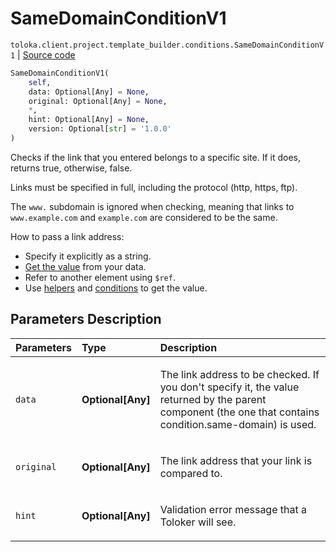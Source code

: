 # SameDomainConditionV1
`toloka.client.project.template_builder.conditions.SameDomainConditionV1` | [Source code](https://github.com/Toloka/toloka-kit/blob/v1.1.4/src/client/project/template_builder/conditions.py#L239)

```python
SameDomainConditionV1(
    self,
    data: Optional[Any] = None,
    original: Optional[Any] = None,
    *,
    hint: Optional[Any] = None,
    version: Optional[str] = '1.0.0'
)
```

Checks if the link that you entered belongs to a specific site. If it does, returns true, otherwise, false.


Links must be specified in full, including the protocol (http, https, ftp).

The `www.` subdomain is ignored when checking, meaning that links to `www.example.com`
and `example.com` are considered to be the same.

How to pass a link address:

* Specify it explicitly as a string.
* [Get the value](https://toloka.ai/en/docs/template-builder/operations/work-with-data) from your data.
* Refer to another element using `$ref`.
* Use [helpers](https://toloka.ai/en/docs/template-builder/reference/helpers) and
  [conditions](https://toloka.ai/en/docs/template-builder/reference/conditions) to get the value.

## Parameters Description

| Parameters | Type | Description |
| :----------| :----| :-----------|
`data`|**Optional\[Any\]**|<p>The link address to be checked. If you don&#x27;t specify it, the value returned by the parent component (the one that contains condition.same-domain) is used.</p>
`original`|**Optional\[Any\]**|<p>The link address that your link is compared to.</p>
`hint`|**Optional\[Any\]**|<p>Validation error message that a Toloker will see.</p>

